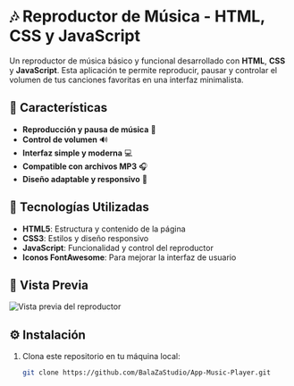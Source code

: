 # 🎶 Reproductor de Música - HTML, CSS y JavaScript

Un reproductor de música básico y funcional desarrollado con **HTML**, **CSS** y **JavaScript**. Esta aplicación te permite reproducir, pausar y controlar el volumen de tus canciones favoritas en una interfaz minimalista.

## 🌟 Características

- **Reproducción y pausa de música** 🎵
- **Control de volumen** 🔊
- **Interfaz simple y moderna** 💻
- **Compatible con archivos MP3** 🎧
- **Diseño adaptable y responsivo** 📱

## 🚀 Tecnologías Utilizadas

- **HTML5**: Estructura y contenido de la página
- **CSS3**: Estilos y diseño responsivo
- **JavaScript**: Funcionalidad y control del reproductor
- **Iconos FontAwesome**: Para mejorar la interfaz de usuario

## 📸 Vista Previa

![Vista previa del reproductor](ruta/a/tu/imagen.jpg)

## ⚙️ Instalación

1. Clona este repositorio en tu máquina local:
   ```bash
   git clone https://github.com/BalaZaStudio/App-Music-Player.git
